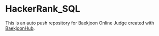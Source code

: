 # HackerRank_SQL
This is an auto push repository for Baekjoon Online Judge created with [BaekjoonHub](https://github.com/BaekjoonHub/BaekjoonHub).
